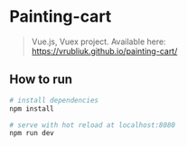 # Painting-cart

> Vue.js, Vuex project. Available here: https://vrubliuk.github.io/painting-cart/


## How to run

``` bash
# install dependencies
npm install

# serve with hot reload at localhost:8080
npm run dev